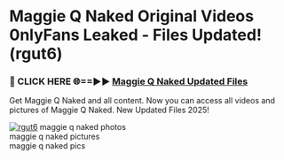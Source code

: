 # Maggie Q Naked Original Videos 0nlyFans Leaked - Files Updated! (rgut6)

<h3>🔴 CLICK HERE 🌐==►► <a href="https://tinyurl.com/yckcrads" rel="nofollow">Maggie Q Naked Updated Files</a></h3>

Get Maggie Q Naked and all content. Now you can access all videos and pictures of Maggie Q Naked. New Updated Files 2025!

[![rgut6](https://i.imgur.com/hpKpOFt.gif)](https://tinyurl.com/yckcrads)
maggie q naked photos<br>
maggie q naked pictures<br>
maggie q naked pics